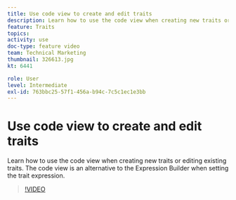 ```yaml
---
title: Use code view to create and edit traits
description: Learn how to use the code view when creating new traits or editing existing traits. The code view is an alternative to the Expression Builder when setting the trait expression.
feature: Traits
topics: 
activity: use
doc-type: feature video
team: Technical Marketing
thumbnail: 326613.jpg
kt: 6441

role: User
level: Intermediate
exl-id: 763bbc25-57f1-456a-b94c-7c5c1ec1e3bb
---
```

# Use code view to create and edit traits

Learn how to use the code view when creating new traits or editing existing traits. The code view is an alternative to the Expression Builder when setting the trait expression.

>[!VIDEO](https://video.tv.adobe.com/v/326613/?quality=12&learn=on)
